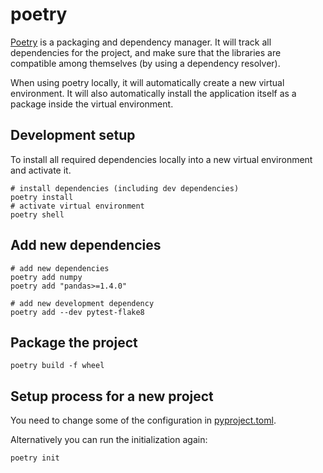 # poetry

[Poetry](https://python-poetry.org/) is a packaging and dependency manager.
It will track all dependencies for the project, and make sure that the libraries are compatible among themselves (by using a dependency resolver).

When using poetry locally, it will automatically create a new virtual environment.
It will also automatically install the application itself as a package inside the virtual environment.

## Development setup

To install all required dependencies locally into a new virtual environment and activate it.

```shell
# install dependencies (including dev dependencies)
poetry install
# activate virtual environment
poetry shell
```

## Add new dependencies

```shell
# add new dependencies
poetry add numpy
poetry add "pandas>=1.4.0"

# add new development dependency
poetry add --dev pytest-flake8
```

## Package the project

```shell
poetry build -f wheel
```

## Setup process for a new project

You need to change some of the configuration in [pyproject.toml](../pyproject.toml).

Alternatively you can run the initialization again:

```shell
poetry init
```
